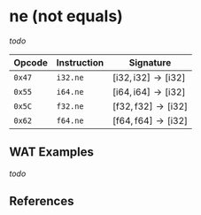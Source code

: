 
# ne (not equals)

_todo_



| Opcode | Instruction | Signature |
|--------|-------------|-----------|
| `0x47` | `i32.ne`    | $[ \mathsf{i32}, \mathsf{i32} ] \to [ \mathsf{i32} ]$ |
| `0x55` | `i64.ne`    | $[ \mathsf{i64}, \mathsf{i64} ] \to [ \mathsf{i32} ]$ |
| `0x5C` | `f32.ne`    | $[ \mathsf{f32}, \mathsf{f32} ] \to [ \mathsf{i32} ]$ |
| `0x62` | `f64.ne`    | $[ \mathsf{f64}, \mathsf{f64} ] \to [ \mathsf{i32} ]$ |



## WAT Examples

_todo_


## References

[^§2.4.1]: _WebAssembly Core Specification: Numeric Instructions_ - <https://www.w3.org/TR/wasm-core-2/syntax/instructions.html#numeric-instructions>

